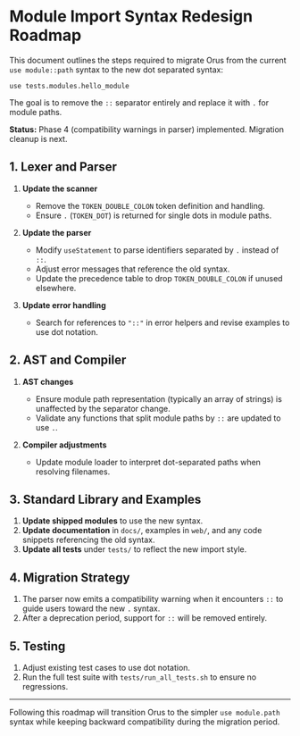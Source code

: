 # Module Import Syntax Redesign Roadmap

This document outlines the steps required to migrate Orus from the current `use module::path` syntax to the new dot separated syntax:

```
use tests.modules.hello_module
```

The goal is to remove the `::` separator entirely and replace it with `.` for module paths.

**Status:** Phase 4 (compatibility warnings in parser) implemented. Migration cleanup is next.

## 1. Lexer and Parser

1. **Update the scanner**
   - Remove the `TOKEN_DOUBLE_COLON` token definition and handling.
   - Ensure `.` (`TOKEN_DOT`) is returned for single dots in module paths.

2. **Update the parser**
   - Modify `useStatement` to parse identifiers separated by `.` instead of `::`.
   - Adjust error messages that reference the old syntax.
   - Update the precedence table to drop `TOKEN_DOUBLE_COLON` if unused elsewhere.

3. **Update error handling**
   - Search for references to `"::"` in error helpers and revise examples to use dot notation.

## 2. AST and Compiler

1. **AST changes**
   - Ensure module path representation (typically an array of strings) is unaffected by the separator change.
   - Validate any functions that split module paths by `::` are updated to use `.`.

2. **Compiler adjustments**
   - Update module loader to interpret dot-separated paths when resolving filenames.

## 3. Standard Library and Examples

1. **Update shipped modules** to use the new syntax.
2. **Update documentation** in `docs/`, examples in `web/`, and any code snippets referencing the old syntax.
3. **Update all tests** under `tests/` to reflect the new import style.

## 4. Migration Strategy

1. The parser now emits a compatibility warning when it encounters `::` to guide users toward the new `.` syntax.
2. After a deprecation period, support for `::` will be removed entirely.

## 5. Testing

1. Adjust existing test cases to use dot notation.
2. Run the full test suite with `tests/run_all_tests.sh` to ensure no regressions.

---

Following this roadmap will transition Orus to the simpler `use module.path` syntax while keeping backward compatibility during the migration period.
